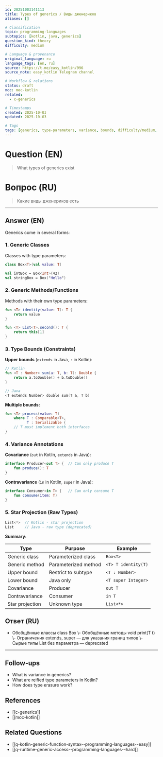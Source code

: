 ```yaml
---
id: 20251003141113
title: Types of generics / Виды дженериков
aliases: []

# Classification
topic: programming-languages
subtopics: [kotlin, java, generics]
question_kind: theory
difficulty: medium

# Language & provenance
original_language: ru
language_tags: [en, ru]
source: https://t.me/easy_kotlin/996
source_note: easy_kotlin Telegram channel

# Workflow & relations
status: draft
moc: moc-kotlin
related:
  - c-generics

# Timestamps
created: 2025-10-03
updated: 2025-10-03

# Tags
tags: [generics, type-parameters, variance, bounds, difficulty/medium, easy_kotlin, lang/ru, programming-languages]
---
```


# Question (EN)
> What types of generics exist

# Вопрос (RU)
> Какие виды дженериков есть

---

## Answer (EN)

Generics come in several forms:

### 1. Generic Classes
Classes with type parameters:
```kotlin
class Box<T>(val value: T)

val intBox = Box<Int>(42)
val stringBox = Box("Hello")
```

### 2. Generic Methods/Functions
Methods with their own type parameters:
```kotlin
fun <T> identity(value: T): T {
    return value
}

fun <T> List<T>.second(): T {
    return this[1]
}
```

### 3. Type Bounds (Constraints)

**Upper bounds** (`extends` in Java, `:` in Kotlin):
```kotlin
// Kotlin
fun <T : Number> sum(a: T, b: T): Double {
    return a.toDouble() + b.toDouble()
}

// Java
<T extends Number> double sum(T a, T b)
```

**Multiple bounds:**
```kotlin
fun <T> process(value: T) 
    where T : Comparable<T>,
          T : Serializable {
    // T must implement both interfaces
}
```

### 4. Variance Annotations

**Covariance** (`out` in Kotlin, `extends` in Java):
```kotlin
interface Producer<out T> {  // Can only produce T
    fun produce(): T
}
```

**Contravariance** (`in` in Kotlin, `super` in Java):
```kotlin
interface Consumer<in T> {   // Can only consume T
    fun consume(item: T)
}
```

### 5. Star Projection (Raw Types)
```kotlin
List<*>  // Kotlin - star projection
List     // Java - raw type (deprecated)
```

**Summary:**

| Type | Purpose | Example |
|------|---------|---------|
| Generic class | Parameterized class | `Box<T>` |
| Generic method | Parameterized method | `<T> T identity(T)` |
| Upper bound | Restrict to subtype | `<T : Number>` |
| Lower bound | Java only | `<T super Integer>` |
| Covariance | Producer | `out T` |
| Contravariance | Consumer | `in T` |
| Star projection | Unknown type | `List<*>` |

## Ответ (RU)

- Обобщённые классы class Box<T> \\- Обобщённые методы <T> void print(T t) \\- Ограничения extends, super — для указания границ типов \\- Сырые типы List без параметра — deprecated

---

## Follow-ups
- What is variance in generics?
- What are reified type parameters in Kotlin?
- How does type erasure work?

## References
- [[c-generics]]
- [[moc-kotlin]]

## Related Questions
- [[q-kotlin-generic-function-syntax--programming-languages--easy]]
- [[q-runtime-generic-access--programming-languages--hard]]

